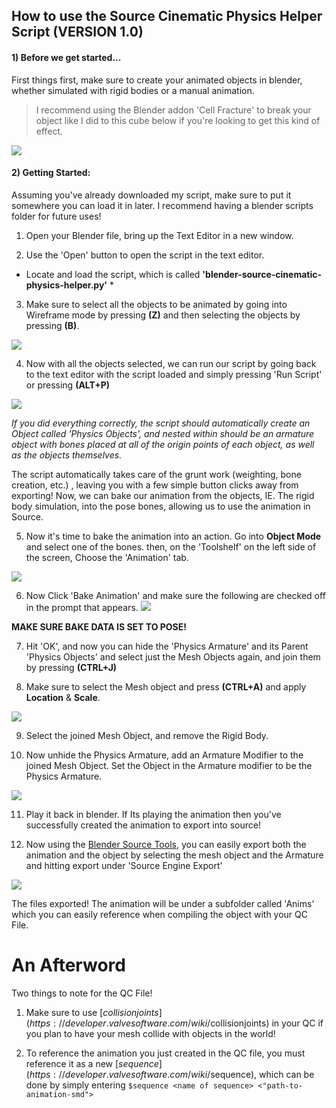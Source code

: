 ## How to use the Source Cinematic Physics Helper Script **(VERSION 1.0)**

#### 1) Before we get started...
First things first, make sure to create your animated objects in blender, whether simulated with rigid bodies or a manual animation. 
>I recommend using the Blender addon 'Cell Fracture' to break your object like I did to this cube below if you're looking to get this kind of effect.

![](https://thumbs.gfycat.com/FaintQuarterlyAfricanjacana-size_restricted.gif)

#### 2) Getting Started:
Assuming you've already downloaded my script, make sure to put it somewhere you can load it in later. I recommend having a blender scripts folder for future uses! 

1. Open your Blender file, bring up the Text Editor in a new window.

2. Use the 'Open' button to open the script in the text editor.
 * Locate and load the script, which is called **'blender-source-cinematic-physics-helper.py'** *

3. Make sure to select all the objects to be animated by going into Wireframe mode by pressing **(Z)** and then selecting the objects by pressing **(B)**.

 ![](https://thumbs.gfycat.com/SandyAdoredJerboa-size_restricted.gif)

4. Now with all the objects selected, we can run our script by going back to the text editor with the script loaded and simply pressing 'Run Script' or pressing **(ALT+P)**

 ![](https://thumbs.gfycat.com/AmpleIgnorantBorzoi-size_restricted.gif)

  *If you did everything correctly, the script should 
 automatically create an Object called 'Physics 
 Objects', and nested within should be an armature 
 object with bones placed at all of the origin points 
 of each object, as well as the objects themselves.*

  The script automatically takes care of the grunt 
 work (weighting, bone creation, etc.) , leaving you 
 with a few simple button clicks away from exporting!
 Now, we can bake our animation from the objects, IE. 
 The rigid body simulation, into the pose bones, 
 allowing us to use the animation in Source. 

5. Now it's time to bake the animation into an action. Go into **Object Mode** and select one of the bones. then, on the 'Toolshelf' on the left side of the screen, Choose the 'Animation' tab.

 ![](https://i.imgur.com/0E4C0tz.png)

6. Now Click 'Bake Animation' and make sure the following are checked off in the prompt that appears.
 ![](https://i.imgur.com/0MDKk5l.png)

 **MAKE SURE BAKE DATA IS SET TO POSE!**

7. Hit 'OK', and now you can hide the 'Physics Armature' and its Parent 'Physics Objects' and select just the Mesh Objects again, and join them by pressing **(CTRL+J)**

8. Make sure to select the Mesh object and press **(CTRL+A)** and apply **Location** & **Scale**.

 ![](https://thumbs.gfycat.com/SizzlingQuickBluemorphobutterfly-size_restricted.gif)


9. Select the joined Mesh Object, and remove the Rigid Body.

10. Now unhide the Physics Armature, add an Armature Modifier to the joined Mesh Object. Set the Object in the Armature modifier to be the Physics Armature.

 ![](https://i.imgur.com/brFF37p.png)

11. Play it back in blender. If Its playing the animation then you've successfully created the animation to export into source!

12. Now using the [Blender Source Tools](http://steamreview.org/BlenderSourceTools/), you can easily export both the animation and the object by selecting the mesh object and the Armature and hitting export under 'Source Engine Export'

 ![](https://i.imgur.com/ldNQaC3.png)

The files exported! The animation will be under a subfolder called 'Anims' which you can easily reference when compiling the object with your QC File.

# An Afterword 
Two things to note for the QC File! 

1) Make sure to use [$collisionjoints](https://developer.valvesoftware.com/wiki/$collisionjoints) in your QC if you plan to have your mesh collide with objects in the world!

2) To reference the animation you just created in the QC file, you must reference it as a new [$sequence](https://developer.valvesoftware.com/wiki/$sequence), which can be done by simply entering ```$sequence <name of sequence>	<"path-to-animation-smd">```



